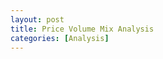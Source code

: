 ```yaml
---
layout: post
title: Price Volume Mix Analysis
categories: [Analysis]
---
```


<img src="{{ site.baseurl }}/images/blog/dashboardview.jpg" alt>
